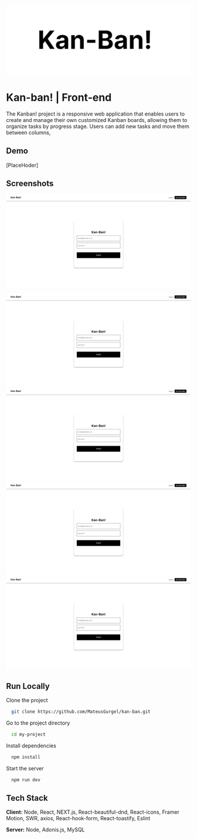 ![Logo](https://github.com/MateusGurgel/kan-ban/blob/main/demo/Kanban_Logo.png)


# Kan-ban! | Front-end

The Kanban! project is a responsive web application that enables users to create and manage their own customized Kanban boards, allowing them to organize tasks by progress stage. Users can add new tasks and move them between columns,


## Demo

[PlaceHoder]


## Screenshots

![App Screenshot](https://github.com/MateusGurgel/kan-ban/blob/main/demo/ScreenShot_1.png)

![App Screenshot](https://github.com/MateusGurgel/kan-ban/blob/main/demo/ScreenShot_1.png)
![App Screenshot](https://github.com/MateusGurgel/kan-ban/blob/main/demo/ScreenShot_1.png)
![App Screenshot](https://github.com/MateusGurgel/kan-ban/blob/main/demo/ScreenShot_1.png)
![App Screenshot](https://github.com/MateusGurgel/kan-ban/blob/main/demo/ScreenShot_1.png)

## Run Locally

Clone the project

```bash
  git clone https://github.com/MateusGurgel/kan-ban.git
```

Go to the project directory

```bash
  cd my-project
```

Install dependencies

```bash
  npm install
```

Start the server

```bash
  npm run dev
```


## Tech Stack

**Client:** Node, React, NEXT.js, React-beautiful-dnd, React-icons, Framer Motion, SWR, axios, React-hook-form, React-toastify, Eslint

**Server:** Node, Adonis.js, MySQL

